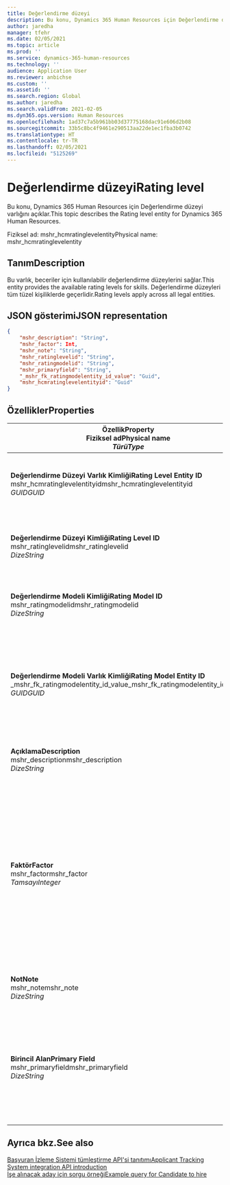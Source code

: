```yaml
---
title: Değerlendirme düzeyi
description: Bu konu, Dynamics 365 Human Resources için Değerlendirme düzeyi varlığını açıklar.
author: jaredha
manager: tfehr
ms.date: 02/05/2021
ms.topic: article
ms.prod: ''
ms.service: dynamics-365-human-resources
ms.technology: ''
audience: Application User
ms.reviewer: anbichse
ms.custom: ''
ms.assetid: ''
ms.search.region: Global
ms.author: jaredha
ms.search.validFrom: 2021-02-05
ms.dyn365.ops.version: Human Resources
ms.openlocfilehash: 1ad37c7a5b961bb03d37775168dac91e606d2b08
ms.sourcegitcommit: 33b5c8bc4f9461e290513aa22de1ec1fba3b0742
ms.translationtype: HT
ms.contentlocale: tr-TR
ms.lasthandoff: 02/05/2021
ms.locfileid: "5125269"
---
```

# <a name="rating-level"></a><span data-ttu-id="87950-103">Değerlendirme düzeyi</span><span class="sxs-lookup"><span data-stu-id="87950-103">Rating level</span></span>

<span data-ttu-id="87950-104">Bu konu, Dynamics 365 Human Resources için Değerlendirme düzeyi varlığını açıklar.</span><span class="sxs-lookup"><span data-stu-id="87950-104">This topic describes the Rating level entity for Dynamics 365 Human Resources.</span></span>

<span data-ttu-id="87950-105">Fiziksel ad: mshr_hcmratinglevelentity</span><span class="sxs-lookup"><span data-stu-id="87950-105">Physical name: mshr_hcmratinglevelentity</span></span>

## <a name="description"></a><span data-ttu-id="87950-106">Tanım</span><span class="sxs-lookup"><span data-stu-id="87950-106">Description</span></span>

<span data-ttu-id="87950-107">Bu varlık, beceriler için kullanılabilir değerlendirme düzeylerini sağlar.</span><span class="sxs-lookup"><span data-stu-id="87950-107">This entity provides the available rating levels for skills.</span></span> <span data-ttu-id="87950-108">Değerlendirme düzeyleri tüm tüzel kişiliklerde geçerlidir.</span><span class="sxs-lookup"><span data-stu-id="87950-108">Rating levels apply across all legal entities.</span></span>

## <a name="json-representation"></a><span data-ttu-id="87950-109">JSON gösterimi</span><span class="sxs-lookup"><span data-stu-id="87950-109">JSON representation</span></span>

```json
{
    "mshr_description": "String",
    "mshr_factor": Int,
    "mshr_note": "String",
    "mshr_ratinglevelid": "String",
    "mshr_ratingmodelid": "String",
    "mshr_primaryfield": "String",
    "_mshr_fk_ratingmodelentity_id_value": "Guid",
    "mshr_hcmratinglevelentityid": "Guid"
}
```

## <a name="properties"></a><span data-ttu-id="87950-110">Özellikler</span><span class="sxs-lookup"><span data-stu-id="87950-110">Properties</span></span>

| <span data-ttu-id="87950-111">Özellik</span><span class="sxs-lookup"><span data-stu-id="87950-111">Property</span></span><br><span data-ttu-id="87950-112">**Fiziksel ad**</span><span class="sxs-lookup"><span data-stu-id="87950-112">**Physical name**</span></span><br><span data-ttu-id="87950-113">**_Türü_**</span><span class="sxs-lookup"><span data-stu-id="87950-113">**_Type_**</span></span> | <span data-ttu-id="87950-114">Kullan</span><span class="sxs-lookup"><span data-stu-id="87950-114">Use</span></span> | <span data-ttu-id="87950-115">Tanım</span><span class="sxs-lookup"><span data-stu-id="87950-115">Description</span></span> |
| --- | --- | --- |
| <span data-ttu-id="87950-116">**Değerlendirme Düzeyi Varlık Kimliği**</span><span class="sxs-lookup"><span data-stu-id="87950-116">**Rating Level Entity ID**</span></span><br><span data-ttu-id="87950-117">mshr_hcmratinglevelentityid</span><span class="sxs-lookup"><span data-stu-id="87950-117">mshr_hcmratinglevelentityid</span></span><br><span data-ttu-id="87950-118">*GUID*</span><span class="sxs-lookup"><span data-stu-id="87950-118">*GUID*</span></span> | <span data-ttu-id="87950-119">Salt okunur</span><span class="sxs-lookup"><span data-stu-id="87950-119">Read-only</span></span><br><span data-ttu-id="87950-120">Gerekli</span><span class="sxs-lookup"><span data-stu-id="87950-120">Required</span></span><br><span data-ttu-id="87950-121">Sistem tarafından oluşturulan</span><span class="sxs-lookup"><span data-stu-id="87950-121">System-generated</span></span> | <span data-ttu-id="87950-122">Düzey için sistem tarafından oluşturulan benzersiz tanımlayıcı.</span><span class="sxs-lookup"><span data-stu-id="87950-122">The system-generated unique identifier for the level.</span></span> |
| <span data-ttu-id="87950-123">**Değerlendirme Düzeyi Kimliği**</span><span class="sxs-lookup"><span data-stu-id="87950-123">**Rating Level ID**</span></span><br><span data-ttu-id="87950-124">mshr_ratinglevelid</span><span class="sxs-lookup"><span data-stu-id="87950-124">mshr_ratinglevelid</span></span><br><span data-ttu-id="87950-125">*Dize*</span><span class="sxs-lookup"><span data-stu-id="87950-125">*String*</span></span> | <span data-ttu-id="87950-126">Okuma/yazma</span><span class="sxs-lookup"><span data-stu-id="87950-126">Read/write</span></span><br><span data-ttu-id="87950-127">Gerekli</span><span class="sxs-lookup"><span data-stu-id="87950-127">Required</span></span> | <span data-ttu-id="87950-128">Düzey için kullanıcı tarafından okunabilir benzersiz tanımlayıcı.</span><span class="sxs-lookup"><span data-stu-id="87950-128">User-readable unique identifier for the level.</span></span> |
| <span data-ttu-id="87950-129">**Değerlendirme Modeli Kimliği**</span><span class="sxs-lookup"><span data-stu-id="87950-129">**Rating Model ID**</span></span><br><span data-ttu-id="87950-130">mshr_ratingmodelid</span><span class="sxs-lookup"><span data-stu-id="87950-130">mshr_ratingmodelid</span></span><br><span data-ttu-id="87950-131">*Dize*</span><span class="sxs-lookup"><span data-stu-id="87950-131">*String*</span></span> | <span data-ttu-id="87950-132">Okuma/yazma</span><span class="sxs-lookup"><span data-stu-id="87950-132">Read/write</span></span><br><span data-ttu-id="87950-133">Gerekli</span><span class="sxs-lookup"><span data-stu-id="87950-133">Required</span></span> | <span data-ttu-id="87950-134">Değerlendirme düzeyinin ait olduğu değerlendirme modeli.</span><span class="sxs-lookup"><span data-stu-id="87950-134">The rating model to which the rating level belongs.</span></span> |
| <span data-ttu-id="87950-135">**Değerlendirme Modeli Varlık Kimliği**</span><span class="sxs-lookup"><span data-stu-id="87950-135">**Rating Model Entity ID**</span></span><br><span data-ttu-id="87950-136">_mshr_fk_ratingmodelentity_id_value</span><span class="sxs-lookup"><span data-stu-id="87950-136">_mshr_fk_ratingmodelentity_id_value</span></span><br><span data-ttu-id="87950-137">*GUID*</span><span class="sxs-lookup"><span data-stu-id="87950-137">*GUID*</span></span> | <span data-ttu-id="87950-138">Salt okunur</span><span class="sxs-lookup"><span data-stu-id="87950-138">Read-only</span></span><br><span data-ttu-id="87950-139">Gerekli</span><span class="sxs-lookup"><span data-stu-id="87950-139">Required</span></span><br><span data-ttu-id="87950-140">Yabancı anahtar: mshr_hcmratingmodelentity içindeki mshr_hcmratingmodelentityid</span><span class="sxs-lookup"><span data-stu-id="87950-140">Foreign key: mshr_hcmratingmodelentityid of mshr_hcmratingmodelentity</span></span> | <span data-ttu-id="87950-141">Değerlendirme düzeyinin ait olduğu değerlendirme modeli için sistem tarafından oluşturulan tanımlayıcı.</span><span class="sxs-lookup"><span data-stu-id="87950-141">The system-generated identifier for the rating model to which the rating level belongs.</span></span> |
| <span data-ttu-id="87950-142">**Açıklama**</span><span class="sxs-lookup"><span data-stu-id="87950-142">**Description**</span></span><br><span data-ttu-id="87950-143">mshr_description</span><span class="sxs-lookup"><span data-stu-id="87950-143">mshr_description</span></span><br><span data-ttu-id="87950-144">*Dize*</span><span class="sxs-lookup"><span data-stu-id="87950-144">*String*</span></span> | <span data-ttu-id="87950-145">Okuma/yazma</span><span class="sxs-lookup"><span data-stu-id="87950-145">Read/write</span></span><br><span data-ttu-id="87950-146">Gerekli</span><span class="sxs-lookup"><span data-stu-id="87950-146">Required</span></span> | <span data-ttu-id="87950-147">Değerlendirme düzeyinin açıklaması.</span><span class="sxs-lookup"><span data-stu-id="87950-147">The description of the rating level.</span></span> |
| <span data-ttu-id="87950-148">**Faktör**</span><span class="sxs-lookup"><span data-stu-id="87950-148">**Factor**</span></span><br><span data-ttu-id="87950-149">mshr_factor</span><span class="sxs-lookup"><span data-stu-id="87950-149">mshr_factor</span></span><br><span data-ttu-id="87950-150">*Tamsayı*</span><span class="sxs-lookup"><span data-stu-id="87950-150">*Integer*</span></span> | <span data-ttu-id="87950-151">Okuma/yazma</span><span class="sxs-lookup"><span data-stu-id="87950-151">Read/write</span></span><br><span data-ttu-id="87950-152">Gerekli</span><span class="sxs-lookup"><span data-stu-id="87950-152">Required</span></span> | <span data-ttu-id="87950-153">Derecelendirme düzeyi için faktör.</span><span class="sxs-lookup"><span data-stu-id="87950-153">The factor for the rating level.</span></span> <span data-ttu-id="87950-154">Öğeleri farklı sayıda değerlendirme düzeylerinde karşılaştırdığınızda, puanlar normalleştirmek için faktör kullanılır.</span><span class="sxs-lookup"><span data-stu-id="87950-154">When you compare items with a different number of rating levels, the factor is used to normalize the scores.</span></span> <span data-ttu-id="87950-155">Değer 0 ile 9 arasında bir tamsayı olmalıdır.</span><span class="sxs-lookup"><span data-stu-id="87950-155">The value must be an integer between 0 and 9.</span></span> |
| <span data-ttu-id="87950-156">**Not**</span><span class="sxs-lookup"><span data-stu-id="87950-156">**Note**</span></span><br><span data-ttu-id="87950-157">mshr_note</span><span class="sxs-lookup"><span data-stu-id="87950-157">mshr_note</span></span><br><span data-ttu-id="87950-158">*Dize*</span><span class="sxs-lookup"><span data-stu-id="87950-158">*String*</span></span> | <span data-ttu-id="87950-159">Okuma/yazma</span><span class="sxs-lookup"><span data-stu-id="87950-159">Read/write</span></span><br><span data-ttu-id="87950-160">İsteğe bağlı</span><span class="sxs-lookup"><span data-stu-id="87950-160">Optional</span></span> | <span data-ttu-id="87950-161">Değerlendirme düzeyiyle ilişkili notlar.</span><span class="sxs-lookup"><span data-stu-id="87950-161">Any notes associated with the rating level.</span></span> |
| <span data-ttu-id="87950-162">**Birincil Alan**</span><span class="sxs-lookup"><span data-stu-id="87950-162">**Primary Field**</span></span><br><span data-ttu-id="87950-163">mshr_primaryfield</span><span class="sxs-lookup"><span data-stu-id="87950-163">mshr_primaryfield</span></span><br><span data-ttu-id="87950-164">*Dize*</span><span class="sxs-lookup"><span data-stu-id="87950-164">*String*</span></span> | <span data-ttu-id="87950-165">Salt okunur</span><span class="sxs-lookup"><span data-stu-id="87950-165">Read-only</span></span><br><span data-ttu-id="87950-166">Gerekli</span><span class="sxs-lookup"><span data-stu-id="87950-166">Required</span></span> | <span data-ttu-id="87950-167">Varlık kaydının tanımlayıcısı olarak kullanılacak alan.</span><span class="sxs-lookup"><span data-stu-id="87950-167">Field to be used as an identifier of the entity record.</span></span> <span data-ttu-id="87950-168">Değerlendirme düzeyi kimliği ve değerlendirme modeli kimliği birleşimi.</span><span class="sxs-lookup"><span data-stu-id="87950-168">Combination of rating level ID and rating model ID.</span></span> |

## <a name="see-also"></a><span data-ttu-id="87950-169">Ayrıca bkz.</span><span class="sxs-lookup"><span data-stu-id="87950-169">See also</span></span>

[<span data-ttu-id="87950-170">Başvuran İzleme Sistemi tümleştirme API'si tanıtımı</span><span class="sxs-lookup"><span data-stu-id="87950-170">Applicant Tracking System integration API introduction</span></span>](hr-admin-integration-ats-api-introduction.md)<br>
[<span data-ttu-id="87950-171">İşe alınacak aday için sorgu örneği</span><span class="sxs-lookup"><span data-stu-id="87950-171">Example query for Candidate to hire</span></span>](hr-admin-integration-ats-api-candidate-to-hire-example-query.md)

